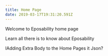 ```yaml
---
title: Home Page
date: 2019-03-17T19:31:20.591Z
---
```

Welcome to Eposability home page

Learn all there is to know about Eposability

IA﻿dding Extra Body to the Home Pages it Json?